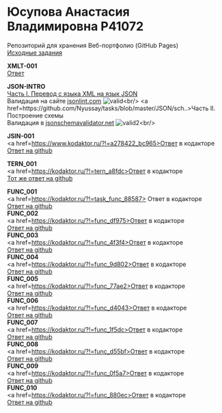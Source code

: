 # Юсупова Анастасия Владимировна Р41072
Репозиторий для хранения Веб-портфолио (GitHub Pages)<br/>
<a href=https://github.com/GossJS/ifmo-2019/tree/tasks-2020-spring>Исходные задания</a><br/>

<b>XMLT-001</b><br/>
<a href=https://github.com/Nyussay/tasks/tree/master/XMLT-001>Ответ</a> <br/>

<b>JSON-INTRO </b><br/>
<a href=https://github.com/Nyussay/tasks/blob/master/JSON/stu..>Часть I. Перевод с языка XML на язык JSON</a> <br/>
Валидация на сайте <a href=jsonlint.com>jsonlint.com</a>
![valid](https://user-images.githubusercontent.com/58169429/78..)<br/>
<a href=https://github.com/Nyussay/tasks/blob/master/JSON/sch..>Часть II. Построение схемы</a> <br/>
Валидация в <a href=jsonschemavalidator.net>jsonschemavalidator.net</a>
![valid2](https://user-images.githubusercontent.com/58169429/78..)<br/>

<b>JSIN-001</b><br/>
<a href=https://www.kodaktor.ru/?!=a278422_bc965>Ответ в кодакторе</a><br/>
<a href=https://github.com/AnastasiiaIusupova/tasks/blob/master/JSIN-001>Ответ на github</a><br/>

<b>TERN_001</b><br/>
<a href=https://kodaktor.ru/?!=tern_a8fdc>Ответ в кодакторе</a><br/>
<a href=https://github.com/AnastasiiaIusupova/tasks/blob/master/TERN_001>Тот же ответ на github</a><br/>

<b>FUNC_001</b><br/>
<a href=https://kodaktor.ru/?!=task_func_88587> Ответ в кодакторе</a> <br/>
<a href=https://github.com/AnastasiiaIusupova/tasks/blob/master/FUNC_001> Ответ на github</a> <br/>
<b>FUNC_002</b><br/>
<a href=https://kodaktor.ru/?!=func_df975>Ответ в кодакторе</a> <br/>
<a href=https://github.com/AnastasiiaIusupova/tasks/blob/master/FUNC_002>Ответ на github</a> <br/>
<b>FUNC_003</b><br/>
<a href=https://kodaktor.ru/?!=func_4f3f4>Ответ в кодакторе</a> <br/>
<a href=https://github.com/AnastasiiaIusupova/tasks/blob/master/FUNC_003>Ответ на github</a> <br/>
<b>FUNC_004</b><br/>
<a href=https://kodaktor.ru/?!=func_9d802>Ответ в кодакторе</a> <br/>
<a href=https://github.com/AnastasiiaIusupova/tasks/blob/master/FUNC_004>Ответ на github</a> <br/>
<b>FUNC_005</b><br/>
<a href=https://kodaktor.ru/?!=func_77ae2>Ответ в кодакторе</a> <br/>
<a href=https://github.com/AnastasiiaIusupova/tasks/blob/master/FUNC_005>Ответ на github</a> <br/>
<b>FUNC_006</b><br/>
<a href=https://kodaktor.ru/?!=func_d4043>Ответ в кодакторе</a> <br/>
<a href=https://github.com/AnastasiiaIusupova/tasks/blob/master/FUNC_006>Ответ на github</a> <br/>
<b>FUNC_007</b><br/>
<a href=https://kodaktor.ru/?!=func_1f5dc>Ответ в кодакторе</a> <br/>
<a href=https://github.com/AnastasiiaIusupova/tasks/blob/master/FUNC_007>Ответ на github</a> <br/>
<b>FUNC_008</b><br/>
<a href=https://kodaktor.ru/?!=func_d55bf>Ответ в кодакторе</a> <br/>
<a href=https://github.com/AnastasiiaIusupova/tasks/blob/master/FUNC_008>Ответ на github</a> <br/>
<b>FUNC_009</b><br/>
<a href=https://kodaktor.ru/?!=func_0f5a7>Ответ в кодакторе</a> <br/>
<a href=https://github.com/AnastasiiaIusupova/tasks/blob/master/FUNC_009>Ответ на github</a> <br/>
<b>FUNC_010</b><br/>
<a href=https://kodaktor.ru/?!=func_880ec>Ответ в кодакторе</a> <br/>
<a href=https://github.com/AnastasiiaIusupova/tasks/blob/master/FUNC_009>Ответ на github</a> <br/>
